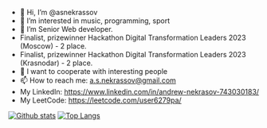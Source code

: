 - 👋 Hi, I’m @asnekrassov
- 👀 I’m interested in music, programming, sport
- 🌱 I’m Senior Web developer.
- Finalist, prizewinner Hackathon Digital Transformation Leaders 2023 (Moscow) - 2 place.
- Finalist, prizewinner Hackathon Digital Transformation Leaders 2023 (Krasnodar) - 2 place.
- 💞️ I want to cooperate with interesting people
- 📫 How to reach me: a.s.nekrassov@gmail.com
- My LinkedIn: https://www.linkedin.com/in/andrew-nekrasov-743030183/
- My LeetCode: https://leetcode.com/user6279pa/

[![Github stats](https://github-readme-stats.vercel.app/api?username=asnekrassov&theme=radical)](https://github.com/asnekrassov)
[![Top Langs](https://github-readme-stats.vercel.app/api/top-langs/?username=asnekrassov&layout=compact&theme=radical)](https://github.com/asnekrassov)
